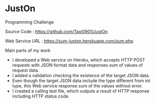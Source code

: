 # JustOn
Programming Challenge

Source Code : https://github.com/Taxi0901/JustOn

Web Service URL : https://sum-juston.herokuapp.com/sum.php


Main parts of my work
- I developed a Web service on Heroku, which accepts HTTP POST requests with JSON format data and responses sum of values of request data.
- I added a validation checking the existence of the target JSON data.
- Even though the target JSON data include the type different from int type, this Web service response sum of the values without error.
- I created a calling test file, which outputs a result of  HTTP response including HTTP status code.
